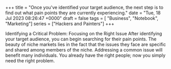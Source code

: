 +++ 
title = "Once you've identified your target audience, the next step is to find out what pain points they are currently experiencing."
date = "Tue, 18 Jul 2023 08:26:47 +0000"
draft = false
tags = [ "Business", "Notebook", "Marketing"]
series = ["Hackers and Painters"]
+++

Identifying a Critical Problem: Focusing on the Right Issue After identifying your target audience, you can begin searching for their pain points. The beauty of niche markets lies in the fact that the issues they face are specific and shared among members of the niche. Addressing a common issue will benefit many individuals. You already have the right people; now you simply need the right problem.
